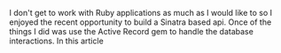 I don't get to work with Ruby applications as much as I would like to so I enjoyed the recent opportunity to build a Sinatra based api. Once of the things I did was use the Active Record gem to handle the database interactions. In this article
